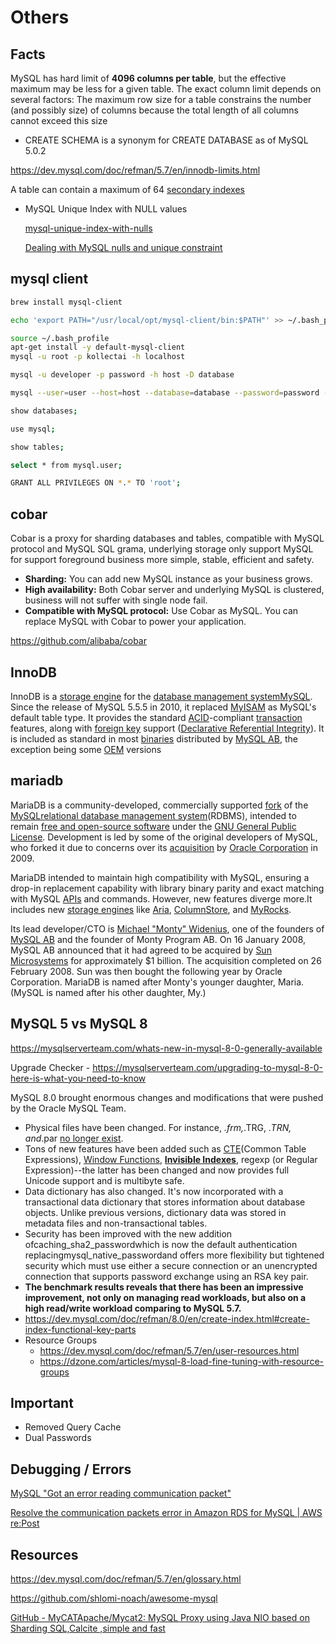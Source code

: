 # Others

## Facts

MySQL has hard limit of **4096 columns per table**, but the effective maximum may be less for a given table. The exact column limit depends on several factors: The maximum row size for a table constrains the number (and possibly size) of columns because the total length of all columns cannot exceed this size

- CREATE SCHEMA is a synonym for CREATE DATABASE as of MySQL 5.0.2

https://dev.mysql.com/doc/refman/5.7/en/innodb-limits.html

A table can contain a maximum of 64 [secondary indexes](https://dev.mysql.com/doc/refman/5.7/en/glossary.html#glos_secondary_index)

- MySQL Unique Index with NULL values

  [mysql-unique-index-with-nulls](https://dba.stackexchange.com/questions/156498/mysql-unique-index-with-nulls-actual-solution-anyone)

  [Dealing with MySQL nulls and unique constraint](https://medium.com/@aleksandrasays/dealing-with-mysql-nulls-and-unique-constraint-d260f6b40e60)

## mysql client

```bash
brew install mysql-client

echo 'export PATH="/usr/local/opt/mysql-client/bin:$PATH"' >> ~/.bash_profile

source ~/.bash_profile
apt-get install -y default-mysql-client
mysql -u root -p kollectai -h localhost

mysql -u developer -p password -h host -D database

mysql --user=user --host=host --database=database --password=password -A

show databases;

use mysql;

show tables;

select * from mysql.user;

GRANT ALL PRIVILEGES ON *.* TO 'root';
```

## cobar

Cobar is a proxy for sharding databases and tables, compatible with MySQL protocol and MySQL SQL grama, underlying storage only support MySQL for support foreground business more simple, stable, efficient and safety.

- **Sharding:** You can add new MySQL instance as your business grows.
- **High availability:** Both Cobar server and underlying MySQL is clustered, business will not suffer with single node fail.
- **Compatible with MySQL protocol:** Use Cobar as MySQL. You can replace MySQL with Cobar to power your application.

https://github.com/alibaba/cobar

## InnoDB

InnoDB is a [storage engine](https://en.wikipedia.org/wiki/Database_engine) for the [database management system](https://en.wikipedia.org/wiki/Database_management_system)[MySQL](https://en.wikipedia.org/wiki/MySQL). Since the release of MySQL 5.5.5 in 2010, it replaced [MyISAM](https://en.wikipedia.org/wiki/MyISAM) as MySQL's default table type. It provides the standard [ACID](https://en.wikipedia.org/wiki/ACID)-compliant [transaction](https://en.wikipedia.org/wiki/Database_transaction) features, along with [foreign key](https://en.wikipedia.org/wiki/Foreign_key) support ([Declarative Referential Integrity](https://en.wikipedia.org/wiki/Declarative_Referential_Integrity)). It is included as standard in most [binaries](https://en.wikipedia.org/wiki/Binaries) distributed by [MySQL AB](https://en.wikipedia.org/wiki/MySQL_AB), the exception being some [OEM](https://en.wikipedia.org/wiki/Original_equipment_manufacturer) versions

## mariadb

MariaDB is a community-developed, commercially supported [fork](https://en.wikipedia.org/wiki/Fork_(software_development)) of the [MySQL](https://en.wikipedia.org/wiki/MySQL)[relational database management system](https://en.wikipedia.org/wiki/Relational_database_management_system)(RDBMS), intended to remain [free and open-source software](https://en.wikipedia.org/wiki/Free_and_open-source_software) under the [GNU General Public License](https://en.wikipedia.org/wiki/GNU_General_Public_License). Development is led by some of the original developers of MySQL, who forked it due to concerns over its [acquisition](https://en.wikipedia.org/wiki/Takeover) by [Oracle Corporation](https://en.wikipedia.org/wiki/Oracle_Corporation) in 2009.

MariaDB intended to maintain high compatibility with MySQL, ensuring a drop-in replacement capability with library binary parity and exact matching with MySQL [APIs](https://en.wikipedia.org/wiki/Application_programming_interface) and commands. However, new features diverge more.It includes new [storage engines](https://en.wikipedia.org/wiki/Storage_engine) like [Aria](https://en.wikipedia.org/wiki/Aria_(storage_engine)), [ColumnStore](https://en.wikipedia.org/wiki/InfiniDB), and [MyRocks](https://en.wikipedia.org/wiki/MyRocks).

Its lead developer/CTO is [Michael "Monty" Widenius](https://en.wikipedia.org/wiki/Michael_Widenius), one of the founders of [MySQL AB](https://en.wikipedia.org/wiki/MySQL_AB) and the founder of Monty Program AB. On 16 January 2008, MySQL AB announced that it had agreed to be acquired by [Sun Microsystems](https://en.wikipedia.org/wiki/Sun_Microsystems) for approximately $1 billion. The acquisition completed on 26 February 2008. Sun was then bought the following year by Oracle Corporation. MariaDB is named after Monty's younger daughter, Maria. (MySQL is named after his other daughter, My.)

## MySQL 5 vs MySQL 8

https://mysqlserverteam.com/whats-new-in-mysql-8-0-generally-available

Upgrade Checker - https://mysqlserverteam.com/upgrading-to-mysql-8-0-here-is-what-you-need-to-know

MySQL 8.0 brought enormous changes and modifications that were pushed by the Oracle MySQL Team.

- Physical files have been changed. For instance, *.frm,*.TRG, *.TRN, and*.par [no longer exist](https://dev.mysql.com/worklog/task/?id=8216).
- Tons of new features have been added such as [CTE](https://dev.mysql.com/doc/refman/8.0/en/with.html)(Common Table Expressions), [Window Functions](https://dev.mysql.com/doc/refman/8.0/en/window-functions.html), [**Invisible Indexes**](https://dev.mysql.com/doc/refman/8.0/en/invisible-indexes.html), regexp (or Regular Expression)--the latter has been changed and now provides full Unicode support and is multibyte safe.
- Data dictionary has also changed. It's now incorporated with a transactional data dictionary that stores information about database objects. Unlike previous versions, dictionary data was stored in metadata files and non-transactional tables.
- Security has been improved with the new addition ofcaching_sha2_passwordwhich is now the default authentication replacingmysql_native_passwordand offers more flexibility but tightened security which must use either a secure connection or an unencrypted connection that supports password exchange using an RSA key pair.
- **The benchmark results reveals that there has been an impressive improvement, not only on managing read workloads, but also on a high read/write workload comparing to MySQL 5.7.**
- https://dev.mysql.com/doc/refman/8.0/en/create-index.html#create-index-functional-key-parts
- Resource Groups
    - https://dev.mysql.com/doc/refman/5.7/en/user-resources.html
    - https://dzone.com/articles/mysql-8-load-fine-tuning-with-resource-groups

## Important

- Removed Query Cache
- Dual Passwords

## Debugging / Errors

[MySQL "Got an error reading communication packet"](https://www.percona.com/blog/mysql-got-an-error-reading-communication-packet-errors/)

[Resolve the communication packets error in Amazon RDS for MySQL | AWS re:Post](https://repost.aws/knowledge-center/rds-mysql-communication-packet-error)

## Resources

https://dev.mysql.com/doc/refman/5.7/en/glossary.html

https://github.com/shlomi-noach/awesome-mysql

[GitHub - MyCATApache/Mycat2: MySQL Proxy using Java NIO based on Sharding SQL,Calcite ,simple and fast](https://github.com/MyCATApache/Mycat2)
